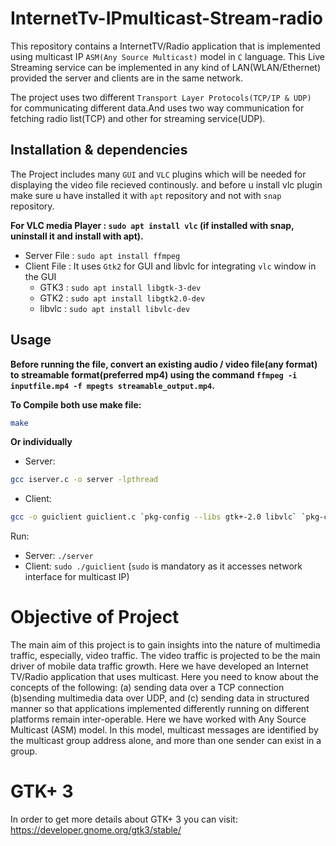 # InternetTv-IPmulticast-Stream-radio

This repository contains a InternetTV/Radio application that is implemented using multicast IP `ASM(Any Source Multicast)` model in `C` language.
This Live Streaming service can be implemented in any kind of LAN(WLAN/Ethernet) provided the server and clients are in the same network.

The project uses two different `Transport Layer Protocols(TCP/IP & UDP)` for communicating different data.And uses two
way communication for fetching radio list(TCP) and other for streaming service(UDP).

## Installation & dependencies

The Project includes many `GUI` and `VLC` plugins which will be needed for displaying the video file recieved continously.
and before u install vlc plugin make sure u have installed it with `apt` repository and not with `snap` repository.

**For VLC media Player : `sudo apt install vlc` (if installed with snap, uninstall it and install with apt).**

- Server File : `sudo apt install ffmpeg`
- Client File : It uses `Gtk2` for GUI and libvlc for integrating `vlc` window in the GUI
   - GTK3 : `sudo apt install libgtk-3-dev`
   - GTK2 : `sudo apt install libgtk2.0-dev`
   - libvlc : `sudo apt install libvlc-dev`

## Usage
**Before running the file, convert an existing audio / video file(any format) to streamable format(preferred mp4) using the command `ffmpeg -i inputfile.mp4 -f mpegts streamable_output.mp4`.**

**To Compile both use make file:**
 ```bash
make
```
**Or individually**
- Server: 

```bash
gcc iserver.c -o server -lpthread
```
- Client:

```bash
gcc -o guiclient guiclient.c `pkg-config --libs gtk+-2.0 libvlc` `pkg-config --cflags gtk+-2.0 libvlc
```

Run:
- Server: ```./server```
- Client: ```sudo ./guiclient```
(`sudo` is mandatory as it accesses network interface for multicast IP)

# Objective of Project
The main aim of this project is to gain insights into the nature of multimedia traffic, especially, video traffic. The video traffic is projected
to be the main driver of mobile data traffic growth. Here we have developed an Internet TV/Radio application that uses multicast. Here you need to 
know about the concepts of the following: (a) sending data over a TCP connection (b)sending multimedia data over UDP, and (c) sending data in 
structured manner so that applications implemented differently running on different platforms remain inter-operable. Here we have worked with Any 
Source Multicast (ASM) model. In this model, multicast messages are identified by the multicast group address alone, and more than one sender
can exist in a group.

# GTK+ 3
In order to get more details about GTK+ 3 you can visit: https://developer.gnome.org/gtk3/stable/
